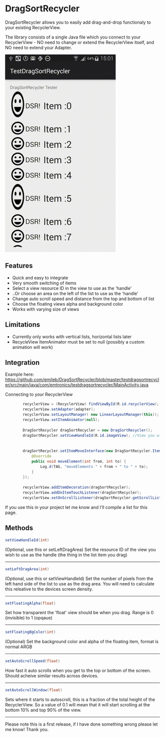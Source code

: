 DragSortRecycler
================

DragSortRecycler allows you to easily add drag-and-drop functionaly to your existing RecyclerView.

The library consists of a single Java file which you connect to your RecyclerView - NO need to change or extend the RecyclerView itself, and NO need to extend your Adapter.


![demo](Screenshots/demo.gif)

## Features
* Quick and easy to integrate
* Very smooth switching of items
* Select a view resource ID in the view to use as the 'handle'
* ..Or choose an area on the left of the list to use as the 'handle'
* Change auto scroll speed and distance from the top and bottom of list
* Choose the floating views alpha and background color
* Works with varying size of views

## Limitations
* Currently only works with vertical lists, horizontal lists later
* RecycleView ItemAnimator must be set to null (possibly a custom animation will work)

## Integration
Example here: https://github.com/emileb/DragSortRecycler/blob/master/testdragsortrecycler/src/main/java/com/emtronics/testdragsortrecycler/MainActivity.java


Connecting to your RecyclerView
```java
        recyclerView = (RecyclerView) findViewById(R.id.recyclerView);
        recyclerView.setAdapter(adapter);
        recyclerView.setLayoutManager( new LinearLayoutManager(this));
        recyclerView.setItemAnimator(null);
        
        DragSortRecycler dragSortRecycler = new DragSortRecycler();
        dragSortRecycler.setViewHandleId(R.id.imageView); //View you wish to use as the handle
        

        dragSortRecycler.setItemMoveInterface(new DragSortRecycler.ItemMovedInterface() {
            @Override
            public void moveElement(int from, int to) {
                Log.d(TAG, "moveElements " + from + " to " + to);
            }
        });

        recyclerView.addItemDecoration(dragSortRecycler);
        recyclerView.addOnItemTouchListener(dragSortRecycler);
        recyclerView.setOnScrollListener(dragSortRecycler.getScrollListener());
```

If you use this in your project let me know and I'll compile a list for this page.

## Methods

```java
setViewHandleId(int)
```
(Optional, use this or setLeftDragArea) Set the resource ID of the view you wish to use as the handle (the thing in the list item you drag)
<hr>

```java
setLeftDragArea(int)
```
(Optional, use this or setViewHandleId) Set the number of pixels from the left hand side of the list to use as the drag area. You will need to calculate this releative to the devices screen density.
<hr>

```java
setFloatingAlpha(float)
```
Set how transparent the 'float' view should be when you drag. Range is 0 (invisible) to 1 (opqaue)
<hr>

```java
setFloatingBgColor(int)
```
(Optional) Set the background color and alpha of the floating item, format is normal ARGB
<hr>

```java
setAutoScrollSpeed(float)
```
How fast it auto scrolls when you get to the top or bottom of the screen. Should acheive similar results across devices.
<hr>

```java
setAutoScrollWindow(float)
```
Sets where it starts to autoscroll, this is a fraction of the total height of the RecyclerView. So a value of 0.1 will mean that it will start scrolling at the bottom 10% and top 90% of the view.
<hr>






Please note this is a first release, if I have done something wrong please let me know! Thank you.
